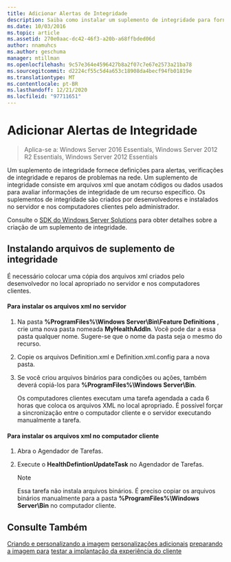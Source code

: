 ```yaml
---
title: Adicionar Alertas de Integridade
description: Saiba como instalar um suplemento de integridade para fornecer definições para alertas, verificações de integridade e reparos para problemas de rede.
ms.date: 10/03/2016
ms.topic: article
ms.assetid: 270e0aac-dc42-46f3-a20b-a68ffbded06d
author: nnamuhcs
ms.author: geschuma
manager: mtillman
ms.openlocfilehash: 9c57e364e4596427b8a2f07c7e67e2573a21ba78
ms.sourcegitcommit: d2224cf55c5d4a653c18908da4becf94fb01819e
ms.translationtype: MT
ms.contentlocale: pt-BR
ms.lasthandoff: 12/21/2020
ms.locfileid: "97711651"
---
```

# <a name="add-health-alerts"></a>Adicionar Alertas de Integridade

>Aplica-se a: Windows Server 2016 Essentials, Windows Server 2012 R2 Essentials, Windows Server 2012 Essentials

Um suplemento de integridade fornece definições para alertas, verificações de integridade e reparos de problemas na rede. Um suplemento de integridade consiste em arquivos xml que anotam códigos ou dados usados para avaliar informações de integridade de um recurso específico. Os suplementos de integridade são criados por desenvolvedores e instalados no servidor e nos computadores clientes pelo administrador.

 Consulte o [SDK do Windows Server Solutions](https://go.microsoft.com/fwlink/?LinkID=248648) para obter detalhes sobre a criação de um suplemento de integridade.

## <a name="installing-health-add-in-files"></a>Instalando arquivos de suplemento de integridade
 É necessário colocar uma cópia dos arquivos xml criados pelo desenvolvedor no local apropriado no servidor e nos computadores clientes.

#### <a name="to-install-the-xml-files-on-the-server"></a>Para instalar os arquivos xml no servidor

1. Na pasta **%ProgramFiles%\Windows Server\Bin\Feature Definitions** , crie uma nova pasta nomeada **MyHealthAddIn**. Você pode dar a essa pasta qualquer nome. Sugere-se que o nome da pasta seja o mesmo do recurso.

2. Copie os arquivos Definition.xml e Definition.xml.config para a nova pasta.

3. Se você criou arquivos binários para condições ou ações, também deverá copiá-los para **%ProgramFiles%\Windows Server\Bin**.

   Os computadores clientes executam uma tarefa agendada a cada 6 horas que coloca os arquivos XML no local apropriado. É possível forçar a sincronização entre o computador cliente e o servidor executando manualmente a tarefa.

#### <a name="to-install-the-xml-files-on-the-client-computer"></a>Para instalar os arquivos xml no computador cliente

1.  Abra o Agendador de Tarefas.

2.  Execute o **HealthDefintionUpdateTask** no Agendador de Tarefas.

    > [!NOTE]
    >  Essa tarefa não instala arquivos binários. É preciso copiar os arquivos binários manualmente para a pasta **%ProgramFiles%\Windows Server\Bin** no computador cliente.

## <a name="see-also"></a>Consulte Também
 [Criando e personalizando a imagem](Creating-and-Customizing-the-Image.md) [personalizações adicionais](Additional-Customizations.md) [preparando a imagem para](Preparing-the-Image-for-Deployment.md) [testar a implantação da experiência do cliente](Testing-the-Customer-Experience.md)